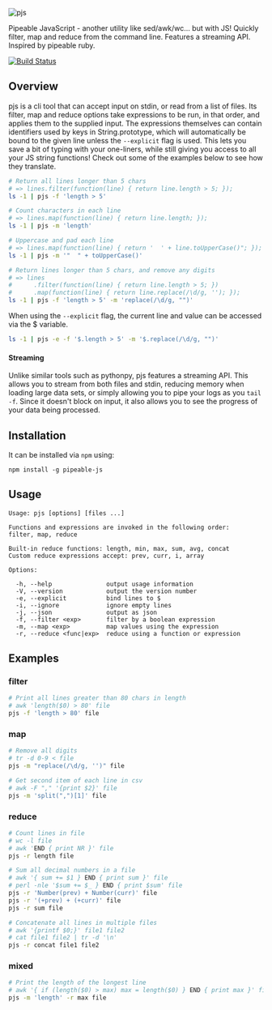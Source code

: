 ![pjs](http://danielstjules.com/pjs/pjs-logo.png)

Pipeable JavaScript - another utility like sed/awk/wc... but with JS! Quickly
filter, map and reduce from the command line. Features a streaming API.
Inspired by pipeable ruby.

[![Build Status](https://api.travis-ci.org/danielstjules/pjs.png?branch=master)](https://travis-ci.org/danielstjules/pjs)

## Overview

pjs is a cli tool that can accept input on stdin, or read from a list of files.
Its filter, map and reduce options take expressions to be run, in that order,
and applies them to the supplied input. The expressions themselves can contain
identifiers used by keys in String.prototype, which will automatically be bound
to the given line unless the `--explicit` flag is used. This lets you save a
bit of typing with your one-liners, while still giving you access to all your
JS string functions! Check out some of the examples below to see how they
translate.

``` bash
# Return all lines longer than 5 chars
# => lines.filter(function(line) { return line.length > 5; });
ls -1 | pjs -f 'length > 5'

# Count characters in each line
# => lines.map(function(line) { return line.length; });
ls -1 | pjs -m 'length'

# Uppercase and pad each line
# => lines.map(function(line) { return '  ' + line.toUpperCase()"; });
ls -1 | pjs -m '"  " + toUpperCase()'

# Return lines longer than 5 chars, and remove any digits
# => lines
#      .filter(function(line) { return line.length > 5; })
#      .map(function(line) { return line.replace(/\d/g, ''); });
ls -1 | pjs -f 'length > 5' -m 'replace(/\d/g, "")'
```

When using the `--explicit` flag, the current line and value can be accessed
via the $ variable.

``` bash
ls -1 | pjs -e -f '$.length > 5' -m '$.replace(/\d/g, "")'
```

#### Streaming

Unlike similar tools such as pythonpy, pjs features a streaming API. This allows
you to stream from both files and stdin, reducing memory when loading large data
sets, or simply allowing you to pipe your logs as you `tail -f`. Since it
doesn't block on input, it also allows you to see the progress of your data
being processed.

## Installation

It can be installed via `npm` using:

```
npm install -g pipeable-js
```

## Usage

```
Usage: pjs [options] [files ...]

Functions and expressions are invoked in the following order:
filter, map, reduce

Built-in reduce functions: length, min, max, sum, avg, concat
Custom reduce expressions accept: prev, curr, i, array

Options:

  -h, --help               output usage information
  -V, --version            output the version number
  -e, --explicit           bind lines to $
  -i, --ignore             ignore empty lines
  -j, --json               output as json
  -f, --filter <exp>       filter by a boolean expression
  -m, --map <exp>          map values using the expression
  -r, --reduce <func|exp>  reduce using a function or expression
```

## Examples

### filter

``` bash
# Print all lines greater than 80 chars in length
# awk 'length($0) > 80' file
pjs -f 'length > 80' file
```

### map

``` bash
# Remove all digits
# tr -d 0-9 < file
pjs -m "replace(/\d/g, '')" file

# Get second item of each line in csv
# awk -F "," '{print $2}' file
pjs -m 'split(",")[1]' file
```

### reduce

``` bash
# Count lines in file
# wc -l file
# awk 'END { print NR }' file
pjs -r length file

# Sum all decimal numbers in a file
# awk '{ sum += $1 } END { print sum }' file
# perl -nle '$sum += $_ } END { print $sum' file
pjs -r 'Number(prev) + Number(curr)' file
pjs -r '(+prev) + (+curr)' file
pjs -r sum file

# Concatenate all lines in multiple files
# awk '{printf $0;}' file1 file2
# cat file1 file2 | tr -d '\n'
pjs -r concat file1 file2
```

### mixed

``` bash
# Print the length of the longest line
# awk '{ if (length($0) > max) max = length($0) } END { print max }' file
pjs -m 'length' -r max file
```
